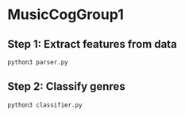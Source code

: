 # MusicCogGroup1

## Step 1: Extract features from data

```
python3 parser.py
```

## Step 2: Classify genres

```
python3 classifier.py
```
